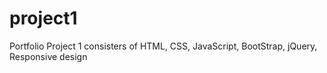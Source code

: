 # project1
Portfolio Project 1 consisters of HTML, CSS, JavaScript, BootStrap, jQuery, Responsive design
